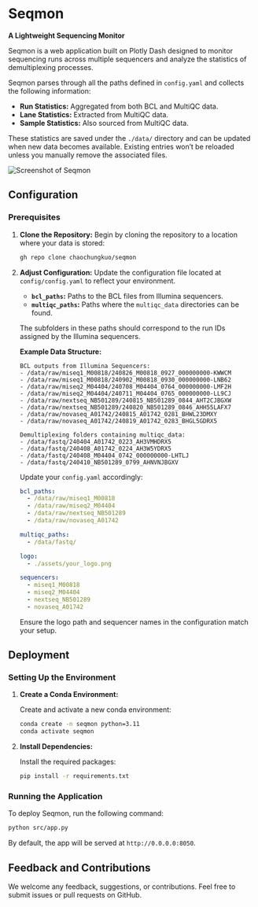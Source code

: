 # Seqmon

**A Lightweight Sequencing Monitor**

Seqmon is a web application built on Plotly Dash designed to monitor sequencing runs across multiple sequencers and analyze the statistics of demultiplexing processes. 

Seqmon parses through all the paths defined in `config.yaml` and collects the following information:

- **Run Statistics:** Aggregated from both BCL and MultiQC data.
- **Lane Statistics:** Extracted from MultiQC data.
- **Sample Statistics:** Also sourced from MultiQC data.

These statistics are saved under the `./data/` directory and can be updated when new data becomes available. Existing entries won’t be reloaded unless you manually remove the associated files.

![Screenshot of Seqmon](./assets/screenshot.png.png "Screenshot of Seqmon")

## Configuration

### Prerequisites

1. **Clone the Repository:**
   Begin by cloning the repository to a location where your data is stored:

   ```bash
   gh repo clone chaochungkuo/seqmon
   ```

2. **Adjust Configuration:**
   Update the configuration file located at `config/config.yaml` to reflect your environment.

   - **`bcl_paths`:** Paths to the BCL files from Illumina sequencers.
   - **`multiqc_paths`:** Paths where the `multiqc_data` directories can be found.

   The subfolders in these paths should correspond to the run IDs assigned by the Illumina sequencers.

   **Example Data Structure:**

   ```plaintext
   BCL outputs from Illumina Sequencers:
   - /data/raw/miseq1_M00818/240826_M00818_0927_000000000-KWWCM
   - /data/raw/miseq1_M00818/240902_M00818_0930_000000000-LNB62
   - /data/raw/miseq2_M04404/240708_M04404_0764_000000000-LMF2H
   - /data/raw/miseq2_M04404/240711_M04404_0765_000000000-LL9CJ
   - /data/raw/nextseq_NB501289/240815_NB501289_0844_AHT2CJBGXW
   - /data/raw/nextseq_NB501289/240820_NB501289_0846_AHH55LAFX7
   - /data/raw/novaseq_A01742/240815_A01742_0281_BHWL23DMXY
   - /data/raw/novaseq_A01742/240819_A01742_0283_BHGL5GDRX5

   Demultiplexing folders containing multiqc_data:
   - /data/fastq/240404_A01742_0223_AH3VMHDRX5
   - /data/fastq/240408_A01742_0224_AH3W5YDRX5
   - /data/fastq/240408_M04404_0742_000000000-LHTLJ
   - /data/fastq/240410_NB501289_0799_AHNVNJBGXV
   ```

   Update your `config.yaml` accordingly:

   ```yaml
   bcl_paths:
     - /data/raw/miseq1_M00818
     - /data/raw/miseq2_M04404
     - /data/raw/nextseq_NB501289
     - /data/raw/novaseq_A01742
   
   multiqc_paths:
     - /data/fastq/

   logo:
     - ./assets/your_logo.png

   sequencers:
     - miseq1_M00818
     - miseq2_M04404
     - nextseq_NB501289
     - novaseq_A01742
   ```

   Ensure the logo path and sequencer names in the configuration match your setup.

## Deployment

### Setting Up the Environment

1. **Create a Conda Environment:**

   Create and activate a new conda environment:

   ```bash
   conda create -n seqmon python=3.11
   conda activate seqmon
   ```

2. **Install Dependencies:**

   Install the required packages:

   ```bash
   pip install -r requirements.txt
   ```

### Running the Application

To deploy Seqmon, run the following command:

```bash
python src/app.py
```

By default, the app will be served at `http://0.0.0.0:8050`.

## Feedback and Contributions

We welcome any feedback, suggestions, or contributions. Feel free to submit issues or pull requests on GitHub.